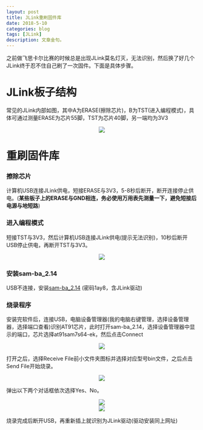 ```yaml
---
layout: post
title: JLink重刷固件库
date: 2018-5-10
categories: blog
tags: [JLink]
description: 文章金句。
---
```


之前做飞思卡尔比赛的时候总是出现JLink莫名灯灭，无法识别，然后换了好几个JLink终于忍不住自己刷了一次固件。下面是具体步骤。

# JLink板子结构
常见的JLink内部如图，其中A为ERASE(擦除芯片)，B为TST(进入编程模式)，具体可通过测量ERASE为芯片55脚，TST为芯片40脚，另一端均为3V3

<div align="center"><img src="http://wx1.sinaimg.cn/mw690/0066Un30ly1g0tfykqepkj30j60pk43s.jpg"></div>   


# 重刷固件库
### 擦除芯片
计算机USB连接JLink供电，短接ERASE与3V3，5-8秒后断开，断开连接停止供电。(**某些板子上的ERASE与GND相连，务必使用万用表先测量一下，避免短接后电源与地短路**)

### 进入编程模式
短接TST与3V3，然后计算机USB连接JLink供电(提示无法识别)，10秒后断开USB停止供电，再断开TST与3V3。

<div align="center"><img src="http://wx1.sinaimg.cn/mw690/0066Un30ly1g0tfyl8404j30a102yaa2.jpg"></div>   


### 安装sam-ba_2.14

USB不连接，安装<a href="https://pan.baidu.com/s/1dv3h4S0ZDrsi1gcduVahiQ" target="_black">sam-ba_2.14</a> (密码1ay8，含JLink驱动)

### 烧录程序
安装完软件后，连接USB，电脑设备管理器(我的电脑右键管理，选择设备管理器，选择端口查看)识别AT91芯片，此时打开sam-ba_2.14，选择设备管理器中显示的端口，芯片选择at91sam7s64-ek，然后点击Connect

<div align="center"><img src="http://wx4.sinaimg.cn/mw690/0066Un30ly1g0tfylkrpnj30c704mmx8.jpg"></div>  

打开之后，选择Receive File前小文件夹图标并选择对应型号bin文件，之后点击Send File开始烧录。

<div align="center"><img src="http://wx1.sinaimg.cn/mw690/0066Un30ly1g0tfylvcwlj30lu03raaa.jpg"></div>  

弹出以下两个对话框依次选择Yes、No。

<div align="center"><img src="http://wx2.sinaimg.cn/mw690/0066Un30ly1g0tfym75anj30ey06jglr.jpg"></div>   


<div align="center"><img src="http://wx1.sinaimg.cn/mw690/0066Un30ly1g0tfymkrixj30eg06hdfy.jpg"></div>  

烧录完成后断开USB，再重新插上就识别为JLink驱动(驱动安装同上网址)